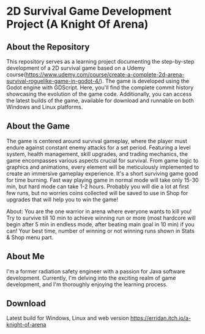 # 2D Survival Game Development Project (A Knight Of Arena)

## About the Repository
This repository serves as a learning project documenting the step-by-step development of a 2D survival game based on a Udemy course(https://www.udemy.com/course/create-a-complete-2d-arena-survival-roguelike-game-in-godot-4/). 
The game is developed using the Godot engine with GDScript. 
Here, you'll find the complete commit history showcasing the evolution of the game code. 
Additionally, you can access the latest builds of the game, available for download and runnable on both Windows and Linux platforms.

## About the Game
The game is centered around survival gameplay, where the player must endure against constant enemy attacks for a set period. 
Featuring a level system, health management, skill upgrades, and trading mechanics, the game encompasses various aspects crucial for survival. 
From game logic to graphics and animations, every element will be meticulously implemented to create an immersive gameplay experience.
It's a short surviving game good for time burning. Fast way playing game in  normal mode will take only 15-30 min, but hard mode can take 1-2 hours.  Probably you will die a lot at first few runs, but no worries coins collected will be saved to use in Shop for upgrades that will help you to win the game!

About: You are the one warrior in arena where everyone wants to kill you!  Try to survive till 10 min to achieve winning run or more (most hardcore will begin after 5 min in endless mode, after beating main goal in 10 min) if you can! Your best time, number of winning or not winning runs shown in Stats & Shop menu part.

## About Me
I'm a former radiation safety engineer with a passion for Java software development. Currently, I'm delving into the exciting realm of game development, and I'm thoroughly enjoying the learning process.

## Download 
Latest build for Windows, Linux and web version https://erridan.itch.io/a-knight-of-arena
